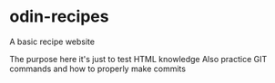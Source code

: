 # odin-recipes
A basic recipe website

The purpose here it's just to test HTML knowledge
Also practice GIT commands and how to properly make commits
